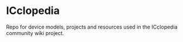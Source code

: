 ICclopedia
===

Repo for device models, projects and resources used in the ICclopedia community wiki project.

